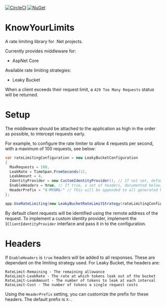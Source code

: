 [![CircleCI](https://img.shields.io/circleci/project/github/ejcoyle88/KnowYourLimits.svg)](https://circleci.com/gh/ejcoyle88/KnowYourLimits) [![NuGet](https://img.shields.io/nuget/dt/KnowYourLimits.AspNetCore.svg)](https://www.nuget.org/packages/KnowYourLimits.AspNetCore)

# KnowYourLimits
A rate limiting library for .Net projects.

Currently provides middleware for:
- AspNet Core

Available rate limiting strategies:
- Leaky Bucket

When a client exceeds their request limit, a `429 Too Many Requests` status will be returned.

# Setup
The middleware should be attached to the application as high in the order as possible, to intercept requests early.

For example, to configure the rate limiter to allow 4 requests per second, with a maximum of 100 requests, see below:

```cs
var rateLimitingConfiguration = new LeakyBucketConfiguration
{
  MaxRequests = 100,
  LeakRate = TimeSpan.FromSeconds(1),
  LeakAmount = 4,
  IdentityProvider = new CustomIdentityProvider(), // If not set, defaults to using the remote address
  EnableHeaders = true, // If true, a set of headers, documented below, will be returned on all responses describing the rate limits
  HeaderPrefix = "X-MYORG-" // This will be appended to all generated headers.
};

app.UseRateLimiting(new LeakyBucketRateLimitStrategy(rateLimitingConfiguration));
```

By default client requests will be identified using the remote address of the request. To implement a custom identity provider, implement the `IClientIdentityProvider` interface and pass it in to the configuration.

# Headers
If `EnableHeaders` is `true` headers will be added to all responses. These are dependant on the limiting strategy used.
For Leaky Bucket, the headers are:
```
RateLimit-Remaining - The remaining allowance
RateLimit-LeakRate - The rate at which tokens leak out of the bucket
RateLimit-LeakAmount - The number of tokens to leak at each interval
RateLimit-Cost - The number of tokens a single request costs
```
Using the `HeaderPrefix` setting, you can customize the prefix for these headers. The default prefix is `X-`.
